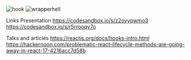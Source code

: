 ![hook](https://user-images.githubusercontent.com/26531007/49542438-74ee6500-f93a-11e8-80c2-f94587cd4bfa.png)
![wrapperhell](https://user-images.githubusercontent.com/26531007/49542375-4f615b80-f93a-11e8-9d47-15dad62ff9ca.jpeg)

Links
Presentation
https://codesandbox.io/s/z2ovyqwmo3
https://codesandbox.io/s/r5rrooqy7o

Talks and articles
https://reactjs.org/docs/hooks-intro.html
https://hackernoon.com/problematic-react-lifecycle-methods-are-going-away-in-react-17-4216acc7d58b
